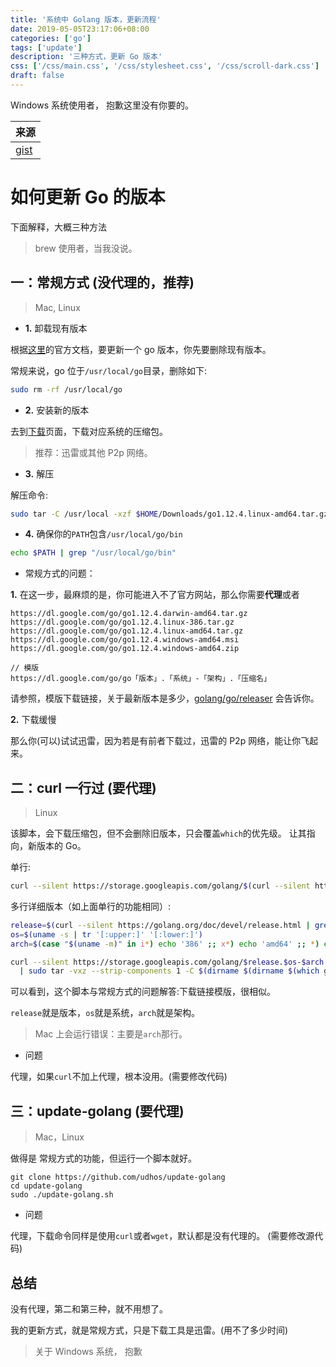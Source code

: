 ```yaml
---
title: '系统中 Golang 版本，更新流程'
date: 2019-05-05T23:17:06+08:00
categories: ['go']
tags: ['update']
description: '三种方式，更新 Go 版本'
css: ['/css/main.css', '/css/stylesheet.css', '/css/scroll-dark.css']
draft: false
---
```


Windows 系统使用者， 抱歉这里没有你要的。

| 来源                                                                     |
| ------------------------------------------------------------------------ |
| [gist](https://gist.github.com/nikhita/432436d570b89cab172dcf2894465753) |

# 如何更新 Go 的版本

下面解释，大概三种方法

> brew 使用者，当我没说。

## 一：常规方式 (没代理的，推荐)

> Mac, Linux

- **1.** 卸载现有版本

根据[这里](<(https://golang.org/doc/install#install)>)的官方文档，要更新一个 go 版本，你先要删除现有版本。

常规来说，go 位于`/usr/local/go`目录，删除如下:

```bash
sudo rm -rf /usr/local/go
```

- **2.** 安装新的版本

去到[下载](https://golang.org/dl/)页面，下载对应系统的压缩包。

> 推荐：迅雷或其他 P2p 网络。

- **3.** 解压

解压命令:

```bash
sudo tar -C /usr/local -xzf $HOME/Downloads/go1.12.4.linux-amd64.tar.gz
```

- **4.** 确保你的`PATH`包含`/usr/local/go/bin`

```bash
echo $PATH | grep "/usr/local/go/bin"
```

- 常规方式的问题：

**1.** 在这一步，最麻烦的是，你可能进入不了官方网站，那么你需要**代理**或者

```
https://dl.google.com/go/go1.12.4.darwin-amd64.tar.gz
https://dl.google.com/go/go1.12.4.linux-386.tar.gz
https://dl.google.com/go/go1.12.4.linux-amd64.tar.gz
https://dl.google.com/go/go1.12.4.windows-amd64.msi
https://dl.google.com/go/go1.12.4.windows-amd64.zip

// 模版
https://dl.google.com/go/go「版本」.「系统」-「架构」.「压缩名」

```

请参照，模版下载链接，关于最新版本是多少，[golang/go/releaser](https://github.com/golang/go/releases) 会告诉你。

**2.** 下载缓慢

那么你(可以)试试迅雷，因为若是有前者下载过，迅雷的 P2p 网络，能让你飞起来。

## 二：curl 一行过 (要代理)

> Linux

该脚本，会下载压缩包，但不会删除旧版本，只会覆盖`which`的优先级。
让其指向，新版本的 Go。

单行:

```bash
curl --silent https://storage.googleapis.com/golang/$(curl --silent https://golang.org/doc/devel/release.html | grep -Eo 'go[0-9]+(\.[0-9]+)+' | sort -V | uniq | tail -1).$(uname -s | tr '[:upper:]' '[:lower:]')-$(case "$(uname -m)" in i*) echo '386' ;; x*) echo 'amd64' ;; *) echo 'armv61'; esac).tar.gz  | sudo tar -vxz --strip-components 1 -C $(dirname $(dirname $(which go)))
```

多行详细版本（如上面单行的功能相同）:

```bash
release=$(curl --silent https://golang.org/doc/devel/release.html | grep -Eo 'go[0-9]+(\.[0-9]+)+' | sort -V | uniq | tail -1)
os=$(uname -s | tr '[:upper:]' '[:lower:]')
arch=$(case "$(uname -m)" in i*) echo '386' ;; x*) echo 'amd64' ;; *) echo 'armv61'; esac)

curl --silent https://storage.googleapis.com/golang/$release.$os-$arch.tar.gz \
  | sudo tar -vxz --strip-components 1 -C $(dirname $(dirname $(which go)))
```

可以看到，这个脚本与常规方式的问题解答:下载链接模版，很相似。

`release`就是版本，`os`就是系统，`arch`就是架构。

> Mac 上会运行错误：主要是`arch`那行。

- 问题

代理，如果`curl`不加上代理，根本没用。(需要修改代码)

## 三：update-golang (要代理)

> Mac，Linux

做得是 常规方式的功能，但运行一个脚本就好。

```
git clone https://github.com/udhos/update-golang
cd update-golang
sudo ./update-golang.sh
```

- 问题

代理，下载命令同样是使用`curl`或者`wget`，默认都是没有代理的。
(需要修改源代码)

## 总结

没有代理，第二和第三种，就不用想了。

我的更新方式，就是常规方式，只是下载工具是迅雷。(用不了多少时间)

> 关于 Windows 系统， 抱歉
